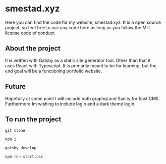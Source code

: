 # smestad.xyz

Here you can find the code for my website, smestad.xyz.
It is a open source project, so feel free to use any code here as long as you follow the MIT license code of conduct

## About the project

It is written with Gatsby as a static site generator tool. Other than that it uses React with Typescript.
It is primarily meant to be for learning, but the end goal will be a functioning portfolio website. 

## Future

Hopefully at some point I will include both graphql and Sanity for East CMS.
Furthermore Im wishing to include login and a dark theme login 

## To run the project 

`git clone`

`npm i`

`gatsby develop`

`npm run start:css`
